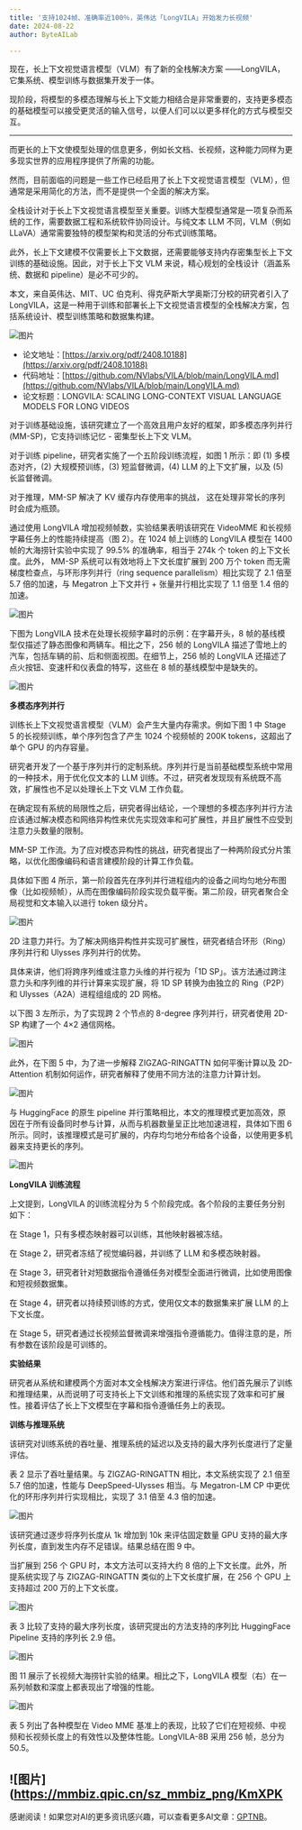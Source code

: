 ```yaml
---
title: '支持1024帧、准确率近100％，英伟达「LongVILA」开始发力长视频'
date: 2024-08-22
author: ByteAILab

---
```


现在，长上下文视觉语言模型（VLM）有了新的全栈解决方案 ——LongVILA，它集系统、模型训练与数据集开发于一体。

现阶段，将模型的多模态理解与长上下文能力相结合是非常重要的，支持更多模态的基础模型可以接受更灵活的输入信号，以便人们可以以更多样化的方式与模型交互。

---
而更长的上下文使模型处理的信息更多，例如长文档、长视频，这种能力同样为更多现实世界的应用程序提供了所需的功能。

然而，目前面临的问题是一些工作已经启用了长上下文视觉语言模型（VLM），但通常是采用简化的方法，而不是提供一个全面的解决方案。

全栈设计对于长上下文视觉语言模型至关重要。训练大型模型通常是一项复杂而系统的工作，需要数据工程和系统软件协同设计。与纯文本 LLM 不同，VLM（例如 LLaVA）通常需要独特的模型架构和灵活的分布式训练策略。

此外，长上下文建模不仅需要长上下文数据，还需要能够支持内存密集型长上下文训练的基础设施。因此，对于长上下文 VLM 来说，精心规划的全栈设计（涵盖系统、数据和 pipeline）是必不可少的。

本文，来自英伟达、MIT、UC 伯克利、得克萨斯大学奥斯汀分校的研究者引入了 LongVILA，这是一种用于训练和部署长上下文视觉语言模型的全栈解决方案，包括系统设计、模型训练策略和数据集构建。

![图片](https://mmbiz.qpic.cn/sz_mmbiz_png/KmXPKA19gWib3u1rBCuIwIakcIn4d3r9qOTJib4aoRdDFZ3dunGbNLcIlsiaWPg3kyuyJV1eHiaPCm2xDJsRsU2K8Q/640?wx_fmt=png&from=appmsg)

- 论文地址：[https://arxiv.org/pdf/2408.10188](https://arxiv.org/pdf/2408.10188)
- 代码地址：[https://github.com/NVlabs/VILA/blob/main/LongVILA.md](https://github.com/NVlabs/VILA/blob/main/LongVILA.md)
- 论文标题：LONGVILA: SCALING LONG-CONTEXT VISUAL LANGUAGE MODELS FOR LONG VIDEOS

对于训练基础设施，该研究建立了一个高效且用户友好的框架，即多模态序列并行 (MM-SP)，它支持训练记忆 - 密集型长上下文 VLM。

对于训练 pipeline，研究者实施了一个五阶段训练流程，如图 1 所示：即 (1) 多模态对齐，(2) 大规模预训练，(3) 短监督微调，(4) LLM 的上下文扩展，以及 (5) 长监督微调。

对于推理，MM-SP 解决了 KV 缓存内存使用率的挑战， 这在处理非常长的序列时会成为瓶颈。

通过使用 LongVILA 增加视频帧数，实验结果表明该研究在 VideoMME 和长视频字幕任务上的性能持续提高（图 2）。在 1024 帧上训练的 LongVILA 模型在 1400 帧的大海捞针实验中实现了 99.5% 的准确率，相当于 274k 个 token 的上下文长度。此外， MM-SP 系统可以有效地将上下文长度扩展到 200 万个 token 而无需梯度检查点，与环形序列并行（ring sequence parallelism）相比实现了 2.1 倍至 5.7 倍的加速，与 Megatron 上下文并行 + 张量并行相比实现了 1.1 倍至 1.4 倍的加速。

![图片](https://mmbiz.qpic.cn/sz_mmbiz_png/KmXPKA19gWib3u1rBCuIwIakcIn4d3r9qWQk7eaJMR2ozlFVqRyZrzeOU4ZDSlXLOpr7YzticicNXE5u75UWAVSjw/640?wx_fmt=png&from=appmsg)

下图为 LongVILA 技术在处理长视频字幕时的示例：在字幕开头，8 帧的基线模型仅描述了静态图像和两辆车。相比之下，256 帧的 LongVILA 描述了雪地上的汽车，包括车辆的前、后和侧面视图。在细节上，256 帧的 LongVILA 还描述了点火按钮、变速杆和仪表盘的特写，这些在 8 帧的基线模型中是缺失的。

![图片](https://mmbiz.qpic.cn/sz_mmbiz_png/KmXPKA19gWib3u1rBCuIwIakcIn4d3r9qC5bZJDqxVN35rbsVUsbLPJKrQJ3WFSs323V5mEgGtdjvEn4R4cUGPw/640?wx_fmt=png&from=appmsg)

**多模态序列并行**

训练长上下文视觉语言模型（VLM）会产生大量内存需求。例如下图 1 中 Stage 5 的长视频训练，单个序列包含了产生 1024 个视频帧的 200K tokens，这超出了单个 GPU 的内存容量。

研究者开发了一个基于序列并行的定制系统。序列并行是当前基础模型系统中常用的一种技术，用于优化仅文本的 LLM 训练。不过，研究者发现现有系统既不高效，扩展性也不足以处理长上下文 VLM 工作负载。

在确定现有系统的局限性之后，研究者得出结论，一个理想的多模态序列并行方法应该通过解决模态和网络异构性来优先实现效率和可扩展性，并且扩展性不应受到注意力头数量的限制。

MM-SP 工作流。为了应对模态异构性的挑战，研究者提出了一种两阶段式分片策略，以优化图像编码和语言建模阶段的计算工作负载。

具体如下图 4 所示，第一阶段首先在序列并行进程组内的设备之间均匀地分布图像（比如视频帧），从而在图像编码阶段实现负载平衡。第二阶段，研究者聚合全局视觉和文本输入以进行 token 级分片。

![图片](https://mmbiz.qpic.cn/sz_mmbiz_png/KmXPKA19gWib3u1rBCuIwIakcIn4d3r9qe6Hd6Kj5EumnGpic4aXNOeJq6gR6JbUv4gEkeAnaL6iabtdT2BNFic32w/640?wx_fmt=png&from=appmsg)

2D 注意力并行。为了解决网络异构性并实现可扩展性，研究者结合环形（Ring）序列并行和 Ulysses 序列并行的优势。

具体来讲，他们将跨序列维或注意力头维的并行视为「1D SP」。该方法通过跨注意力头和序列维的并行计算来实现扩展，将 1D SP 转换为由独立的 Ring（P2P）和 Ulysses（A2A）进程组组成的 2D 网格。

以下图 3 左所示，为了实现跨 2 个节点的 8-degree 序列并行，研究者使用 2D-SP 构建了一个 4×2 通信网格。

![图片](https://mmbiz.qpic.cn/sz_mmbiz_png/KmXPKA19gWib3u1rBCuIwIakcIn4d3r9q46Lz0mMDQiadmV57GDEdSxGyAbBCNKmxicF1kMaGZWseLoDyPJjmEUog/640?wx_fmt=png&from=appmsg)

此外，在下图 5 中，为了进一步解释 ZIGZAG-RINGATTN 如何平衡计算以及 2D-Attention 机制如何运作，研究者解释了使用不同方法的注意力计算计划。

![图片](https://mmbiz.qpic.cn/sz_mmbiz_png/KmXPKA19gWib3u1rBCuIwIakcIn4d3r9q8nHGibbbQfBj5G01UWX0kKSbLpic6iaSMbMbtNMd1ZrCe2V9xBicKj7y5g/640?wx_fmt=png&from=appmsg)

与 HuggingFace 的原生 pipeline 并行策略相比，本文的推理模式更加高效，原因在于所有设备同时参与计算，从而与机器数量呈正比地加速进程，具体如下图 6 所示。同时，该推理模式是可扩展的，内存均匀地分布给各个设备，以使用更多机器来支持更长的序列。

![图片](https://mmbiz.qpic.cn/sz_mmbiz_png/KmXPKA19gWib3u1rBCuIwIakcIn4d3r9qZ0c8tpicfzIIfSoUuQ0EfibsO8F0icgiauaYN1AicxmpPQ9veg2QcibdBPdA/640?wx_fmt=png&from=appmsg)

**LongVILA 训练流程**

上文提到，LongVILA 的训练流程分为 5 个阶段完成。各个阶段的主要任务分别如下：

在 Stage 1，只有多模态映射器可以训练，其他映射器被冻结。

在 Stage 2，研究者冻结了视觉编码器，并训练了 LLM 和多模态映射器。

在 Stage 3，研究者针对短数据指令遵循任务对模型全面进行微调，比如使用图像和短视频数据集。

在 Stage 4，研究者以持续预训练的方式，使用仅文本的数据集来扩展 LLM 的上下文长度。

在 Stage 5，研究者通过长视频监督微调来增强指令遵循能力。值得注意的是，所有参数在该阶段是可训练的。

**实验结果**

研究者从系统和建模两个方面对本文全栈解决方案进行评估。他们首先展示了训练和推理结果，从而说明了可支持长上下文训练和推理的系统实现了效率和可扩展性。接着评估了长上下文模型在字幕和指令遵循任务上的表现。

**训练与推理系统**

该研究对训练系统的吞吐量、推理系统的延迟以及支持的最大序列长度进行了定量评估。

表 2 显示了吞吐量结果。与 ZIGZAG-RINGATTN 相比，本文系统实现了 2.1 倍至 5.7 倍的加速，性能与 DeepSpeed-Ulysses 相当。与 Megatron-LM CP 中更优化的环形序列并行实现相比，实现了 3.1 倍至 4.3 倍的加速。

![图片](https://mmbiz.qpic.cn/sz_mmbiz_png/KmXPKA19gWib3u1rBCuIwIakcIn4d3r9qIAZSpGw9A111zibwkGqjFsZBQhaDokUZ0ISMqtn83WV1EO6DkPib8l6Q/640?wx_fmt=png)

该研究通过逐步将序列长度从 1k 增加到 10k 来评估固定数量 GPU 支持的最大序列长度，直到发生内存不足错误。结果总结在图 9 中。

当扩展到 256 个 GPU 时，本文方法可以支持大约 8 倍的上下文长度。此外，所提系统实现了与 ZIGZAG-RINGATTN 类似的上下文长度扩展，在 256 个 GPU 上支持超过 200 万的上下文长度。

![图片](https://mmbiz.qpic.cn/sz_mmbiz_png/KmXPKA19gWib3u1rBCuIwIakcIn4d3r9qmhbnfxdDu9eobnsTRFUEfV68bgm1koZve79xHQ2wlDicBCRSmxdBYgg/640?wx_fmt=png)

表 3 比较了支持的最大序列长度，该研究提出的方法支持的序列比 HuggingFace Pipeline 支持的序列长 2.9 倍。

![图片](https://mmbiz.qpic.cn/sz_mmbiz_png/KmXPKA19gWib3u1rBCuIwIakcIn4d3r9q223txnEYDPFpf5m1Y12b6ic9zjM6jB7Gtpt4CouoN6LdOBYwMoAq2rQ/640?wx_fmt=png)

图 11 展示了长视频大海捞针实验的结果。相比之下，LongVILA 模型（右）在一系列帧数和深度上都表现出了增强的性能。

![图片](https://mmbiz.qpic.cn/sz_mmbiz_png/KmXPKA19gWib3u1rBCuIwIakcIn4d3r9qEx5eIqufxdxdTbryrw81ckibKpAdUbCtxNh010zG5WNxtWovLY9Lt9A/640?wx_fmt=png)

表 5 列出了各种模型在 Video MME 基准上的表现，比较了它们在短视频、中视频和长视频长度上的有效性以及整体性能。LongVILA-8B 采用 256 帧，总分为 50.5。

![图片](https://mmbiz.qpic.cn/sz_mmbiz_png/KmXPK
---
感谢阅读！如果您对AI的更多资讯感兴趣，可以查看更多AI文章：[GPTNB](https://gptnb.com)。